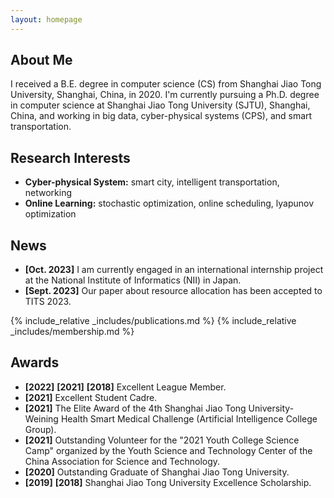 ```yaml
---
layout: homepage
---
```


## About Me

I received a B.E. degree in computer science (CS) from Shanghai Jiao Tong University, Shanghai, China, in 2020. I'm currently pursuing a Ph.D. degree in computer science at Shanghai Jiao Tong University (SJTU), Shanghai, China, and working in big data, cyber-physical systems (CPS), and smart transportation.

## Research Interests

- **Cyber-physical System:** smart city, intelligent transportation, networking
- **Online Learning:** stochastic optimization, online scheduling, lyapunov optimization

## News

- **[Oct. 2023]** I am currently engaged in an international internship project at the National Institute of Informatics (NII) in Japan.
- **[Sept. 2023]** Our paper about resource allocation has been accepted to TITS 2023.

{% include_relative _includes/publications.md %}
{% include_relative _includes/membership.md %}

## Awards
- **[2022]** **[2021]** **[2018]** Excellent League Member.
- **[2021]** Excellent Student Cadre.
- **[2021]** The Elite Award of the 4th Shanghai Jiao Tong University-Weining Health Smart Medical Challenge (Artificial Intelligence College Group).
- **[2021]** Outstanding Volunteer for the "2021 Youth College Science Camp" organized by the Youth Science and Technology Center of the China Association for Science and Technology.
- **[2020]** Outstanding Graduate of Shanghai Jiao Tong University.
- **[2019]** **[2018]** Shanghai Jiao Tong University Excellence Scholarship.

